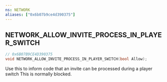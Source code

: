 ```yaml
---
ns: NETWORK
aliases: ["0x6b07b9ce4d390375"]
---
```

## NETWORK_ALLOW_INVITE_PROCESS_IN_PLAYER_SWITCH

```c
// 0x6B07B9CE4D390375
void NETWORK_ALLOW_INVITE_PROCESS_IN_PLAYER_SWITCH(bool Allow);
```

Use this to inform code that an invite can be processed during a player switch This is normally blocked.

